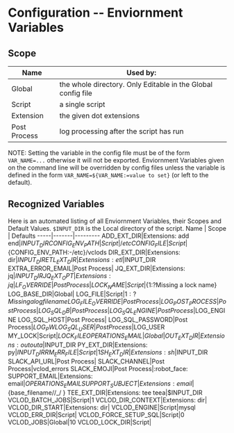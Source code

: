 # Configuration -- Enviornment Variables
## Scope
Name | Used by: 
-----|----------
Global | the whole directory. Only Editable in the Global config file
Script | a single script
Extension | the given dot extensions
Post Process | log processing after the script has run

NOTE: Setting the variable in the config file must be of the form `VAR_NAME=...` otherwise it will not be exported. Enviornment Variables given on the command line will be overridden by config files unless the variable is defined in the form `VAR_NAME=${VAR_NAME:=value to set}` (or left to the default). 

## Recognized Variables
Here is an automated listing of all Enviornment Variables, their Scopes and Default Values. `$INPUT_DIR` is the Local directory of the script.
Name | Scope | Defaults
-----|-------|---------
ADD_EXT_DIR|Extensions: add end|$INPUT_DIR
CONFIG_ENV_PATH|Script|/etc
CONFIG_FILE|Script|${CONFIG_ENV_PATH:-/etc}/vclods
DIR_EXT_DIR|Extensions: dir|$INPUT_DIR
ETL_EXT_DIR|Extensions: etl|$INPUT_DIR
EXTRA_ERROR_EMAIL|Post Process|
JQ_EXT_DIR|Extensions: jq|$INPUT_DIR
JQ_EXT_OPT|Extensions: jq|
LF_OVERRIDE|Post Process|
LOCK_NAME|Script|${1:?Missing a lock name}
LOG_BASE_DIR|Global|
LOG_FILE|Script|${1:?Missing a log file name}
LOG_FILE_OVERRIDE|Post Process|
LOG_POST_PROCESS|Post Process|
LOG_SQL_DB|Post Process|
LOG_SQL_ENGINE|Post Process|$LOG_ENGINE
LOG_SQL_HOST|Post Process|
LOG_SQL_PASSWORD|Post Process|$LOG_PW
LOG_SQL_USER|Post Process|$LOG_USER
MY_LOCK|Script|$LOCK_FILE
OPERATIONS_EMAIL|Global|
OUT_EXT_DIR|Extensions: out outa|$INPUT_DIR
PY_EXT_DIR|Extensions: py|$INPUT_DIR
RM_ERR_FILE|Script|1
SH_EXT_DIR|Extensions: sh|$INPUT_DIR
SLACK_API_URL|Post Process|
SLACK_CHANNEL|Post Process|vclod_errors
SLACK_EMOJI|Post Process|:robot_face:
SUPPORT_EMAIL|Extensions: email|$OPERATIONS_EMAIL
SUPPORT_SUBJECT|Extensions: email|${base_filename//_/ }
TEE_EXT_DIR|Extensions: tee teea|$INPUT_DIR
VCLOD_BATCH_JOBS|Script|1
VCLOD_DIR_CONTEXT|Extensions: dir|
VCLOD_DIR_START|Extensions: dir|
VCLOD_ENGINE|Script|mysql
VCLOD_ERR_DIR|Script|
VCLOD_FORCE_SETUP_SQL|Script|0
VCLOD_JOBS|Global|10
VCLOD_LOCK_DIR|Script|

